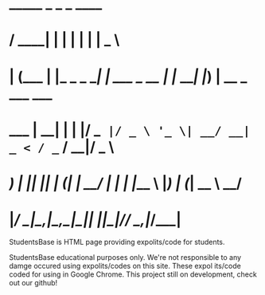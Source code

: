#   _____ _             _            _       ____                 
#  / ____| |           | |          | |     |  _ \                
# | (___ | |_ _   _  __| | ___ _ __ | |_ ___| |_) | __ _ ___  ___ 
#  \___ \| __| | | |/ _` |/ _ \ '_ \| __/ __|  _ < / _` / __|/ _ \
#  ____) | |_| |_| | (_| |  __/ | | | |_\__ \ |_) | (_| \__ \  __/
# |_____/ \__|\__,_|\__,_|\___|_| |_|\__|___/____/ \__,_|___/\___|

 StudentsBase is HTML page providing expolits/code for students.

 StudentsBase educational purposes only. We're not responsible to
 any damge occured using expolits/codes on this site. These expol
 its/code coded for using in Google Chrome. This project still on
 development, check out our github! 
